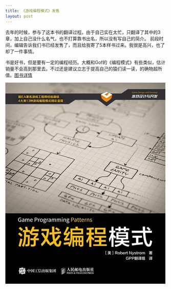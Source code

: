 ```yaml
---
title: 《游戏编程模式》发售
layout: post
---
```


去年的时候，参与了这本书的翻译过程。由于自己实在太忙，只翻译了其中的3章，加上自己没什么名气，也不打算靠书出名，所以没有写自己的简介。
前段时间，编辑告诉我们书已经发售了，而且给我寄了5本样书过来。我很是高兴，也了却了一件事情。

书是好书，但是要有一定的编程经历。大概和Gof的《编程模式》有些类似，估计销量不会高到那里去。不过还是建议立志于提高自己的猿们读一读，的确物超所值。[图书详情](http://www.epubit.com.cn/book/details/4184)

![游戏编程模式](/assets/img/game_programming.jpg)



